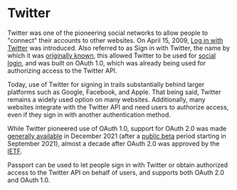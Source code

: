 # Twitter

Twitter was one of the pioneering social networks to allow people to "connect"
their accounts to other websites.  On April 15, 2009, [Log in with Twitter](https://developer.twitter.com/en/docs/authentication/guides/log-in-with-twitter)
was introduced.  Also referred to as Sign in with Twitter, the name by which it
was [originally known](https://web.archive.org/web/20090419165334/http://apiwiki.twitter.com/Sign-in-with-Twitter),
this allowed Twitter to be used for [social login](https://en.wikipedia.org/wiki/Social_login),
and was built on OAuth 1.0, which was already being used for authorizing access
to the Twitter API.

Today, use of Twitter for signing in trails substantially behind larger
platforms such as Google, Facebook, and Apple.  That being said, Twitter remains
a widely used option on many websites.  Additionally, many websites integrate
with the Twitter API and need users to authorize access, even if they sign in
with another authentication method.

While Twitter pioneered use of OAuth 1.0, support for OAuth 2.0 was made
[generally available](https://twittercommunity.com/t/announcing-oauth-2-0-general-availability/163555)
in December 2021 (after a [public beta](https://twittercommunity.com/t/announcing-oauth-2-0-beta/159189)
period starting in September 2021), almost a decade after OAuth 2.0 was
approved by the [IETF](https://www.ietf.org/).

Passport can be used to let people sign in with Twitter or obtain authorized
access to the Twitter API on behalf of users, and supports both OAuth 2.0 and
OAuth 1.0.
